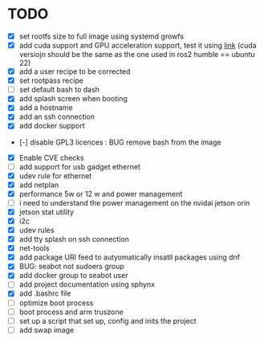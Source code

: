 # TODO

- [x] set rootfs size to full image using systemd growfs
- [x] add cuda support and GPU acceleration support, test it using [link](https://github.com/stereolabs/zed-sdk/tree/master/body%20tracking/body%20tracking/python) (cuda versiojn should be the same as the one used in ros2 humble == ubuntu 22)
- [x] add a user recipe  to be corrected 
- [x] set rootpass recipe 
- [ ] set default bash to dash 
- [x] add splash screen when booting
- [x] add a hostname 
- [x] add an ssh connection 
- [x] add docker support 
- [-] disable GPL3 licences : BUG remove bash from the image
- [x] Enable CVE checks
- [ ] add support for usb gadget ethernet
- [x] udev rule for ethernet
- [x] add netplan 
- [x] performance 5w or 12 w and power management 
- [ ] i need to understand the power management on the nvidai jetson orin
- [x] jetson stat utility 
- [x] i2c 
- [x] udev rules 
- [x] add tty splash on ssh connection
- [x] net-tools
- [x] add package URI feed to autyomatically insatll packages using dnf 
- [x] BUG: seabot not sudoers group
- [x] add docker group to seabot user
- [ ] add project documentation using sphynx 
- [x] add .bashrc file
- [ ] optimize boot process
- [ ] boot process and arm truszone
- [ ] set up a script that set up, config and inits the project 
- [ ] add swap image 